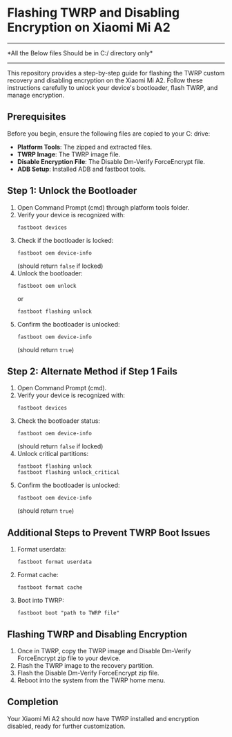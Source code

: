 
# Flashing TWRP and Disabling Encryption on Xiaomi Mi A2
<hr/>
*All the Below files Should be in C:/ directory only*
<hr/>
This repository provides a step-by-step guide for flashing the TWRP custom recovery and disabling encryption on the Xiaomi Mi A2. Follow these instructions carefully to unlock your device's bootloader, flash TWRP, and manage encryption.

## Prerequisites
Before you begin, ensure the following files are copied to your C: drive:
- **Platform Tools**: The zipped and extracted files.
- **TWRP Image**: The TWRP image file.
- **Disable Encryption File**: The Disable Dm-Verify ForceEncrypt file.
- **ADB Setup**: Installed ADB and fastboot tools.

## Step 1: Unlock the Bootloader
1. Open Command Prompt (cmd) through platform tools folder.
2. Verify your device is recognized with:
   ```
   fastboot devices
   ```
3. Check if the bootloader is locked:
   ```
   fastboot oem device-info
   ```
   (should return `false` if locked)
4. Unlock the bootloader:
   ```
   fastboot oem unlock
   ```
   or
   ```
   fastboot flashing unlock
   ```
5. Confirm the bootloader is unlocked:
   ```
   fastboot oem device-info
   ```
   (should return `true`)

## Step 2: Alternate Method if Step 1 Fails
1. Open Command Prompt (cmd).
2. Verify your device is recognized with:
   ```
   fastboot devices
   ```
3. Check the bootloader status:
   ```
   fastboot oem device-info
   ```
   (should return `false` if locked)
4. Unlock critical partitions:
   ```
   fastboot flashing unlock
   fastboot flashing unlock_critical
   ```
5. Confirm the bootloader is unlocked:
   ```
   fastboot oem device-info
   ```
   (should return `true`)

## Additional Steps to Prevent TWRP Boot Issues
1. Format userdata:
   ```
   fastboot format userdata
   ```
2. Format cache:
   ```
   fastboot format cache
   ```
3. Boot into TWRP:
   ```
   fastboot boot "path to TWRP file"
   ```

## Flashing TWRP and Disabling Encryption
1. Once in TWRP, copy the TWRP image and Disable Dm-Verify ForceEncrypt zip file to your device.
2. Flash the TWRP image to the recovery partition.
3. Flash the Disable Dm-Verify ForceEncrypt zip file.
4. Reboot into the system from the TWRP home menu.

## Completion
Your Xiaomi Mi A2 should now have TWRP installed and encryption disabled, ready for further customization.

